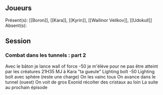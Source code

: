 ## Joueurs
Présent(s): [[Boron]], [[Kara]], [[Kyrin]], [[Wailinor Velikov]], [[Udokull]]
Absent(s):

## Session

### Combat dans les tunnels : part 2
Avec le bâton je lance wall of force -50
je m'élève pour ne pas être atteint par les créatures
21H35 MJ à Kara "ta gueule"
Lighting bolt -50
Lighting bolt avec sphère (reste une charge)
On les vainc tous
On avance dans le tunnel (ouest)
On voit de gros Exonid récolter des cristaux au loin
La suite au prochain épisode